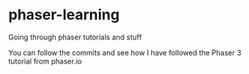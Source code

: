 # phaser-learning
Going through phaser tutorials and stuff

You can follow the commits and see how I have followed the Phaser 3 tutorial
from phaser.io
